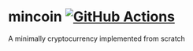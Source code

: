 # mincoin [![GitHub Actions](https://github.com/matken11235/mincoin/workflows/Rust/badge.svg)](https://github.com/matken11235/mincoin/actions?query=workflow%3ARust)

A minimally cryptocurrency implemented from scratch
